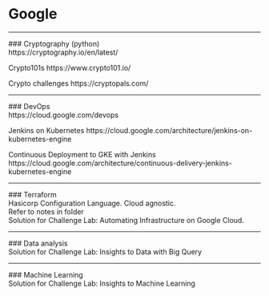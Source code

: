 # Google

<hr>
### Cryptography (python)<br>
https://cryptography.io/en/latest/
<p>Crypto101s
https://www.crypto101.io/
<p>Crypto challenges
https://cryptopals.com/

<hr>  
### DevOps<br>
https://cloud.google.com/devops
<p>Jenkins on Kubernetes
https://cloud.google.com/architecture/jenkins-on-kubernetes-engine
<p>Continuous Deployment to GKE with Jenkins
https://cloud.google.com/architecture/continuous-delivery-jenkins-kubernetes-engine

<hr>
### Terraform<br>
Hasicorp Configuration Language. Cloud agnostic.<br>
Refer to notes in folder<br>
Solution for Challenge Lab: Automating Infrastructure on Google Cloud.<br>

<hr>
### Data analysis<br>
Solution for Challenge Lab: Insights to Data with Big Query<br>

<hr>
### Machine Learning<br>
Solution for Challenge Lab: Insights to Machine Learning<br>
